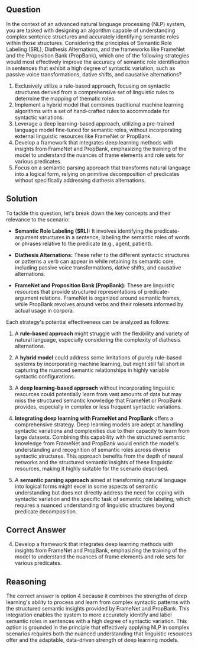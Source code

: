 ## Question

In the context of an advanced natural language processing (NLP) system, you are tasked with designing an algorithm capable of understanding complex sentence structures and accurately identifying semantic roles within those structures. Considering the principles of Semantic Role Labeling (SRL), Diathesis Alternations, and the frameworks like FrameNet and the Proposition Bank (PropBank), which one of the following strategies would most effectively improve the accuracy of semantic role identification in sentences that exhibit a high degree of syntactic variation, such as passive voice transformations, dative shifts, and causative alternations?

1. Exclusively utilize a rule-based approach, focusing on syntactic structures derived from a comprehensive set of linguistic rules to determine the mapping of thematic roles.
2. Implement a hybrid model that combines traditional machine learning algorithms with a set of hand-crafted rules to accommodate for syntactic variations.
3. Leverage a deep learning-based approach, utilizing a pre-trained language model fine-tuned for semantic roles, without incorporating external linguistic resources like FrameNet or PropBank.
4. Develop a framework that integrates deep learning methods with insights from FrameNet and PropBank, emphasizing the training of the model to understand the nuances of frame elements and role sets for various predicates.
5. Focus on a semantic parsing approach that transforms natural language into a logical form, relying on primitive decomposition of predicates without specifically addressing diathesis alternations.

## Solution

To tackle this question, let's break down the key concepts and their relevance to the scenario:

- **Semantic Role Labeling (SRL):** It involves identifying the predicate-argument structures in a sentence, labeling the semantic roles of words or phrases relative to the predicate (e.g., agent, patient).

- **Diathesis Alternations:** These refer to the different syntactic structures or patterns a verb can appear in while retaining its semantic core, including passive voice transformations, dative shifts, and causative alternations.

- **FrameNet and Proposition Bank (PropBank):** These are linguistic resources that provide structured representations of predicate-argument relations. FrameNet is organized around semantic frames, while PropBank revolves around verbs and their rolesets informed by actual usage in corpora.

Each strategy's potential effectiveness can be analyzed as follows:

1. A **rule-based approach** might struggle with the flexibility and variety of natural language, especially considering the complexity of diathesis alternations.

2. A **hybrid model** could address some limitations of purely rule-based systems by incorporating machine learning, but might still fall short in capturing the nuanced semantic relationships in highly variable syntactic configurations.

3. A **deep learning-based approach** without incorporating linguistic resources could potentially learn from vast amounts of data but may miss the structured semantic knowledge that FrameNet or PropBank provides, especially in complex or less frequent syntactic variations.

4. **Integrating deep learning with FrameNet and PropBank** offers a comprehensive strategy. Deep learning models are adept at handling syntactic variations and complexities due to their capacity to learn from large datasets. Combining this capability with the structured semantic knowledge from FrameNet and PropBank would enrich the model's understanding and recognition of semantic roles across diverse syntactic structures. This approach benefits from the depth of neural networks and the structured semantic insights of these linguistic resources, making it highly suitable for the scenario described.

5. A **semantic parsing approach** aimed at transforming natural language into logical forms might excel in some aspects of semantic understanding but does not directly address the need for coping with syntactic variation and the specific task of semantic role labeling, which requires a nuanced understanding of linguistic structures beyond predicate decomposition.

## Correct Answer

4. Develop a framework that integrates deep learning methods with insights from FrameNet and PropBank, emphasizing the training of the model to understand the nuances of frame elements and role sets for various predicates.

## Reasoning

The correct answer is option 4 because it combines the strengths of deep learning's ability to process and learn from complex syntactic patterns with the structured semantic insights provided by FrameNet and PropBank. This integration enables the system to more accurately identify and label semantic roles in sentences with a high degree of syntactic variation. This option is grounded in the principle that effectively applying NLP in complex scenarios requires both the nuanced understanding that linguistic resources offer and the adaptable, data-driven strength of deep learning models.